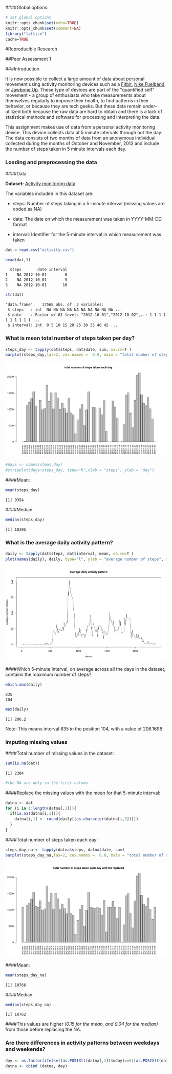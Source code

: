 ####Global options:

```r
# set global options
knitr::opts_chunk$set(echo=TRUE)
knitr::opts_chunk$set(comment=NA)
library("lattice")
cache=TRUE
```
#Reproducible Research

##Peer Assessment 1

###Introduction

It is now possible to collect a large amount of data about personal movement using activity monitoring devices such as a [Fitbit](http://www.fitbit.com/), [Nike Fuelband](http://www.nike.com/us/en_us/c/nikeplus-fuelband), or [Jawbone Up](https://jawbone.com/up). These type of devices are part of the "quantified self" movement  - a group of enthusiasts who take measurements about themselves regularly to improve their health, to find patterns in their behavior, or because they are tech geeks. But these data remain under-utilized both because the raw data are hard to obtain and there is a lack of statistical methods and software for processing and interpreting the data.

This assignment makes use of data from a personal activity monitoring device. This device collects data at 5 minute intervals through out the day. The data consists of two months of data from an anonymous individual collected during the months of October and November, 2012 and include the number of steps taken in 5 minute intervals each day.

### Loading and preprocessing the data

####Data

**Dataset:** [Activity monitoring data](https://d396qusza40orc.cloudfront.net/repdata%2Fdata%2Factivity.zip)
    
The variables included in this dataset are:

- steps: Number of steps taking in a 5-minute interval (missing values are coded as NA)

- date: The date on which the measurement was taken in YYYY-MM-DD format

- interval: Identifier for the 5-minute interval in which measurement was taken


```r
dat = read.csv("activity.csv")
```


```r
head(dat,3)
```

```
  steps       date interval
1    NA 2012-10-01        0
2    NA 2012-10-01        5
3    NA 2012-10-01       10
```

```r
str(dat)
```

```
'data.frame':	17568 obs. of  3 variables:
 $ steps   : int  NA NA NA NA NA NA NA NA NA NA ...
 $ date    : Factor w/ 61 levels "2012-10-01","2012-10-02",..: 1 1 1 1 1 1 1 1 1 1 ...
 $ interval: int  0 5 10 15 20 25 30 35 40 45 ...
```


### What is mean total number of steps taken per day?


```r
steps_day <- tapply(dat$steps, dat$date, sum, na.rm=T )
barplot(steps_day,las=2, cex.names =  0.8, main = "total number of steps taken each day ")
```

![plot of chunk unnamed-chunk-2](figure/unnamed-chunk-2.png) 

```r
#days <- names(steps_day)
#stripplot(days~steps_day, type="h",xlab = "steps", ylab = "day")
```
####Mean:

```r
mean(steps_day)
```

```
[1] 9354
```
####Median:

```r
median(steps_day)
```

```
[1] 10395
```




### What is the average daily activity pattern?


```r
daily <- tapply(dat$steps, dat$interval, mean, na.rm=T )
plot(names(daily), daily, type="l", ylab = "average number of steps", xlab = "interval", main = "Average daily activity pattern")
```

![plot of chunk unnamed-chunk-5](figure/unnamed-chunk-5.png) 

####Which 5-minute interval, on average across all the days in the dataset, contains the maximum number of steps?


```r
which.max(daily)
```

```
835 
104 
```

```r
max(daily)
```

```
[1] 206.2
```
Note: This means interval 835 in the position 104, with a value of 206.1698

### Imputing missing values

####Total number of missing values in the dataset:

```r
sum(is.na(dat))
```

```
[1] 2304
```

```r
#the NA are only in the first column
```

####Replace the missing values with the mean for that 5-minute interval:

```r
datna <- dat
for (i in 1:length(datna[,1])){
  if(is.na(datna[i,1])){
    datna[i,1] <- round(daily[[as.character(datna[i,3])]]) 
  }
}
```

####Total number of steps taken each day:

```r
steps_day_na <- tapply(datna$steps, datna$date, sum)
barplot(steps_day_na,las=2, cex.names =  0.8, main = "total number of steps taken each day with NA replaced")
```

![plot of chunk unnamed-chunk-9](figure/unnamed-chunk-9.png) 

####Mean:

```r
mean(steps_day_na)
```

```
[1] 10766
```
####Median:

```r
median(steps_day_na)
```

```
[1] 10762
```

####This values are higher *(0.15 for the mean, and 0.04 for the median)* from those before replacing the NA.

### Are there differences in activity patterns between weekdays and weekends?


```r
day <- as.factor(ifelse((as.POSIXlt(datna[,2])$wday)==0|(as.POSIXlt(datna[,2])$wday)==6,"weekend","weekday"))
datna <- cbind (datna, day)
```


